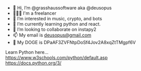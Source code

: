 - 👋 Hi, I’m @grasshaussoftware aka @deusopus
- 🦸🏼‍♂️ I'm a freelancer
- 👀 I’m interested in music, crypto, and bots
- 🌱 I’m currently learning python and react.
- 💞️ I’m looking to collaborate on instapy2
- 📫 My email is deusopus@gmail.com
- 🐻 My DOGE is DPaAF3ZVFNtpDoSf4Jov2A8xqZtTMgpf6V

Learn Python here...<br/>
https://www.w3schools.com/python/default.asp<br/>
https://docs.python.org/3/

<!---
grasshaussoftware/grasshaussoftware is a ✨ special ✨ repository because its `README.md` (this file) appears on your GitHub profile.
You can click the Preview link to take a look at your changes.
--->
